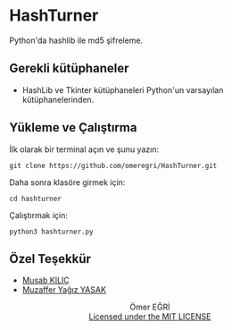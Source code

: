# HashTurner

Python'da hashlib ile md5 şifreleme.
## Gerekli kütüphaneler

 - HashLib ve Tkinter kütüphaneleri Python'un varsayılan kütüphanelerinden.

## Yükleme ve Çalıştırma
İlk olarak bir terminal açın ve şunu yazın:

    git clone https://github.com/omeregri/HashTurner.git
Daha sonra klasöre girmek için:

    cd hashturner
   Çalıştırmak için:


    python3 hashturner.py


## Özel Teşekkür

 - [Musab KILIÇ](https://github.com/musabkilic)
 - [Muzaffer Yağız YASAK](https://github.com/codermyagiz)

<p align="center">
	Ömer EĞRİ <br>
	<a href="https://github.com/omeregri/hashturner/blob/master/LICENSE">Licensed under the MIT LICENSE</a>
<p>
